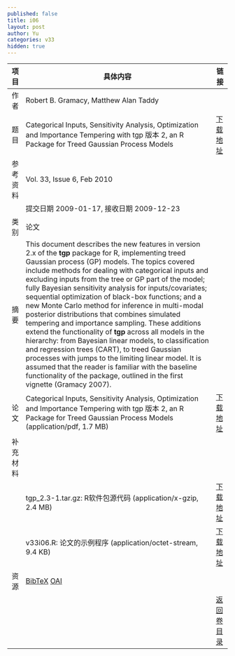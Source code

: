 ```yaml
---
published: false
title: i06
layout: post
author: Yu
categories: v33
hidden: true
---
```


| 项目 | 具体内容 | 链接 |
|---:|---|---|
| 作者 | Robert B. Gramacy, Matthew Alan Taddy| |
| 题目 |Categorical Inputs, Sensitivity Analysis, Optimization and Importance Tempering with tgp 版本 2, an R Package for Treed Gaussian Process Models | [下载地址](http://www.jstatsoft.org/v33/i06/paper) |
| 参考资料 |Vol. 33, Issue 6, Feb 2010 | |
| | 提交日期 2009-01-17, 接收日期 2009-12-23| | 
| 类别 | 论文| |
| 摘要 | This document describes the new features in version 2.x of the <b>tgp</b> package for R, implementing treed Gaussian process (GP) models. The topics covered include methods for dealing with categorical inputs and excluding inputs from the tree or GP part of the model; fully Bayesian sensitivity analysis for inputs/covariates; sequential optimization of black-box functions; and a new Monte Carlo method for inference in multi-modal posterior distributions that combines simulated tempering and importance sampling. These additions extend the functionality of <b>tgp</b> across all models in the hierarchy: from Bayesian linear models, to classification and regression trees (CART), to treed Gaussian processes with jumps to the limiting linear model. It is assumed that the reader is familiar with the baseline functionality of the package, outlined in the first vignette (Gramacy 2007).| |
| 论文 | Categorical Inputs, Sensitivity Analysis, Optimization and Importance Tempering with tgp 版本 2, an R Package for Treed Gaussian Process Models  (application/pdf, 1.7 MB)| [下载地址](http://www.jstatsoft.org/v33/i06/paper) |
| 补充材料 | | |
| |tgp_2.3-1.tar.gz: R软件包源代码  (application/x-gzip, 2.4 MB)|  [下载地址](http://www.jstatsoft.org/v33/i06/supp/1) |
| |v33i06.R: 论文的示例程序  (application/octet-stream, 9.4 KB)|  [下载地址](http://www.jstatsoft.org/v33/i06/supp/2) |
| 资源 | [BibTeX](http://www.jstatsoft.org/v33/i06/bibtex) [OAI](http://www.jstatsoft.org/oai?verb=GetRecord&identifier=oai.jstatsoft/v33/i06&prefix=oai_dc)| |
| |  | [返回卷目录]({{site.baseurl}}/volume/v33.html) |